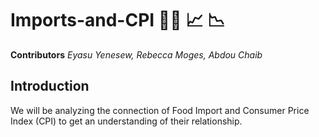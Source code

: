 # Imports-and-CPI 🥝🥩 📈 📉
**Contributors**
  *Eyasu Yenesew, Rebecca Moges, Abdou Chaib*
  ## Introduction ##
  We will be analyzing the connection of Food Import and Consumer Price Index (CPI) to get an understanding of their relationship.
